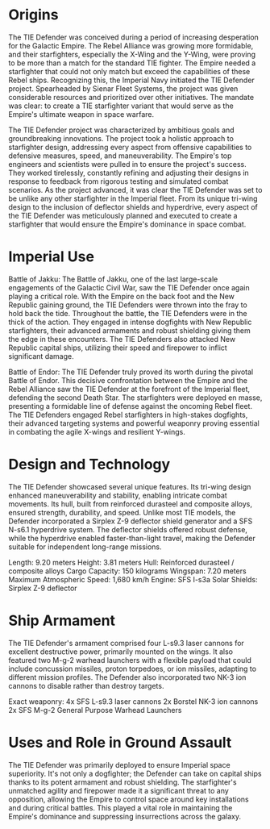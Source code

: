 # Origins

The TIE Defender was conceived during a period of increasing desperation for the Galactic Empire.
The Rebel Alliance was growing more formidable, and their starfighters, especially the X-Wing and the Y-Wing, were proving to be more than a match for the standard TIE fighter.
The Empire needed a starfighter that could not only match but exceed the capabilities of these Rebel ships.
Recognizing this, the Imperial Navy initiated the TIE Defender project.
Spearheaded by Sienar Fleet Systems, the project was given considerable resources and prioritized over other initiatives.
The mandate was clear: to create a TIE starfighter variant that would serve as the Empire's ultimate weapon in space warfare.

The TIE Defender project was characterized by ambitious goals and groundbreaking innovations.
The project took a holistic approach to starfighter design, addressing every aspect from offensive capabilities to defensive measures, speed, and maneuverability.
The Empire's top engineers and scientists were pulled in to ensure the project's success.
They worked tirelessly, constantly refining and adjusting their designs in response to feedback from rigorous testing and simulated combat scenarios.
As the project advanced, it was clear the TIE Defender was set to be unlike any other starfighter in the Imperial fleet.
From its unique tri-wing design to the inclusion of deflector shields and hyperdrive, every aspect of the TIE Defender was meticulously planned and executed to create a starfighter that would ensure the Empire's dominance in space combat.

# Imperial Use

Battle of Jakku:
The Battle of Jakku, one of the last large-scale engagements of the Galactic Civil War, saw the TIE Defender once again playing a critical role.
With the Empire on the back foot and the New Republic gaining ground, the TIE Defenders were thrown into the fray to hold back the tide.
Throughout the battle, the TIE Defenders were in the thick of the action.
They engaged in intense dogfights with New Republic starfighters, their advanced armaments and robust shielding giving them the edge in these encounters.
The TIE Defenders also attacked New Republic capital ships, utilizing their speed and firepower to inflict significant damage.

Battle of Endor:
The TIE Defender truly proved its worth during the pivotal Battle of Endor.
This decisive confrontation between the Empire and the Rebel Alliance saw the TIE Defender at the forefront of the Imperial fleet, defending the second Death Star.
The starfighters were deployed en masse, presenting a formidable line of defense against the oncoming Rebel fleet.
The TIE Defenders engaged Rebel starfighters in high-stakes dogfights, their advanced targeting systems and powerful weaponry proving essential in combating the agile X-wings and resilient Y-wings.

# Design and Technology

The TIE Defender showcased several unique features.
Its tri-wing design enhanced maneuverability and stability, enabling intricate combat movements.
Its hull, built from reinforced durasteel and composite alloys, ensured strength, durability, and speed.
Unlike most TIE models, the Defender incorporated a Sirplex Z-9 deflector shield generator and a SFS N-s6.1 hyperdrive system.
The deflector shields offered robust defense, while the hyperdrive enabled faster-than-light travel, making the Defender suitable for independent long-range missions.

Length: 9.20 meters
Height: 3.81 meters
Hull: Reinforced durasteel / composite alloys
Cargo Capacity: 150 kilograms
Wingspan: 7.20 meters
Maximum Atmospheric Speed: 1,680 km/h
Engine: SFS I-s3a Solar
Shields: Sirplex Z-9 deflector

# Ship Armament

The TIE Defender's armament comprised four L-s9.3 laser cannons for excellent destructive power, primarily mounted on the wings.
It also featured two M-g-2 warhead launchers with a flexible payload that could include concussion missiles, proton torpedoes, or ion missiles, adapting to different mission profiles.
The Defender also incorporated two NK-3 ion cannons to disable rather than destroy targets.

Exact weaponry:
4x SFS L-s9.3 laser cannons
2x Borstel NK-3 ion cannons
2x SFS M-g-2 General Purpose Warhead Launchers

# Uses and Role in Ground Assault

The TIE Defender was primarily deployed to ensure Imperial space superiority.
It's not only a dogfighter; the Defender can take on capital ships thanks to its potent armament and robust shielding.
The starfighter's unmatched agility and firepower made it a significant threat to any opposition, allowing the Empire to control space around key installations and during critical battles.
This played a vital role in maintaining the Empire's dominance and suppressing insurrections across the galaxy.
